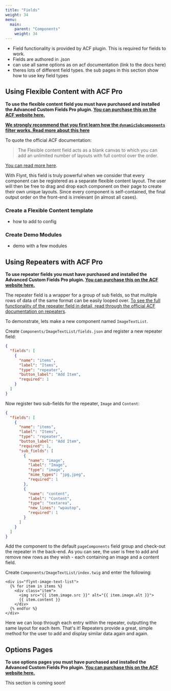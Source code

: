 ```yaml
---
title: "Fields"
weight: 34
menu:
  main:
    parent: "Components"
    weight: 34
---
```


- Field functionality is provided by ACF plugin. This is required for fields to work.
- Fields are authored in .json
- can use all same options as on acf documentation (link to the docs here)
- theres lots of different field types. the sub pages in this section show how to use key field types

<!-- TODO: Describe this link:
https://www.advancedcustomfields.com/resources/register-fields-via-php/ -->

## Using Flexible Content with ACF Pro

<div class="alert alert-info">
  <p><strong>To use the flexible content field you must have purchased and installed the Advanced Custom Fields Pro plugin. <a href="https://www.advancedcustomfields.com/pro/">You can purchase this on the ACF website here.</a></strong></p>
</div>

**[We strongly recommend that you first learn how the `dynamicSubcomponents` filter works. Read more about this here](dynamic-subcomponents.md)** 

To quote the official ACF documentation:

> The Flexible content field acts as a blank canvas to which you can add an unlimited number of layouts with full control over the order.

[You can read more here](https://www.advancedcustomfields.com/add-ons/flexible-content-field/).

With Flynt, this field is truly powerful when we consider that every component can be registered as a separate flexible content layout. The user will then be free to drag and drop each component on their page to create their own unique layouts. Since every component is self-contained, the final output order on the front-end is irrelevant (in almost all cases).

### Create a Flexible Content template
- how to add to config

### Create Demo Modules
- demo with a few modules

## Using Repeaters with ACF Pro

<div class="alert alert-info">
  <p><strong>To use repeater fields you must have purchased and installed the Advanced Custom Fields Pro plugin. <a href="https://www.advancedcustomfields.com/pro/">You can purchase this on the ACF website here.</a></strong></p>
</div>

The repeater field is a wrapper for a group of sub fields, so that mulitple rows of data of the same format can be easily looped over. [To see the full functionality of the repeater field in detail, read through the official ACF documentation on repeaters](https://www.advancedcustomfields.com/resources/repeater/).

To demonstrate, lets make a new component named `ImageTextList`.

Create `Components/ImageTextList/fields.json` and register a new repeater field:

```json
{
  "fields": [
    {
      "name": "items",
      "label": "Items",
      "type": "repeater",
      "button_label": "Add Item",
      "required": 1
    }
  ]
}
```

Now register two sub-fields for the repeater, `Image` and `Content`:

```json
{
  "fields": [
    {
      "name": "items",
      "label": "Items",
      "type": "repeater",
      "button_label": "Add Item",
      "required": 1,
      "sub_fields": [
        {
          "name": "image",
          "label": "Image",
          "type": "image",
          "mime_types": "jpg,jpeg",
          "required": 1
        },
        {
          "name": "content",
          "label": "Content",
          "type": "textarea",
          "new_lines": "wpautop",
          "required": 1
        }
      ]
    }
  ]
}
```

Add the component to the default `pageComponents` field group and check-out the repeater in the back-end. As you can see, the user is free to add and remove new rows as they wish - each containing an image and a content field.

Create `Components/ImageTextList/index.twig` and enter the following:

```twig
<div is="flynt-image-text-list">
  {% for item in items %}
    <div class="item">
      <img src="{{ item.image.src }}" alt="{{ item.image.alt }}">
      {{ item.content }}
    </div>
  {% endfor %}
</div>
```

Here we can loop through each entry within the repeater, outputting the same layout for each item. That's it! Repeaters provide a great, simple method for the user to add and display similar data again and again.

## Options Pages

<div class="alert alert-info">
  <p><strong>To use options pages you must have purchased and installed the Advanced Custom Fields Pro plugin. <a href="https://www.advancedcustomfields.com/pro/">You can purchase this on the ACF website here.</a></strong></p>
</div>

This section is coming soon!
